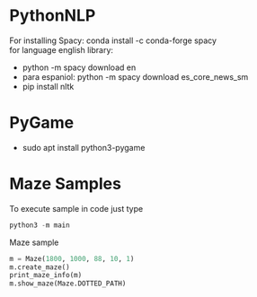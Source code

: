 # PythonNLP

For installing Spacy: conda install -c  conda-forge spacy
<br/>
for language english library: 
 - python -m spacy download en
 - para espaniol: python -m spacy download es_core_news_sm
 - pip install nltk 

# PyGame

- sudo apt install python3-pygame

# Maze Samples

To execute sample in code just type
```python
python3 -m main
```

Maze sample
```python
m = Maze(1800, 1000, 88, 10, 1)
m.create_maze()
print_maze_info(m)
m.show_maze(Maze.DOTTED_PATH)
```
